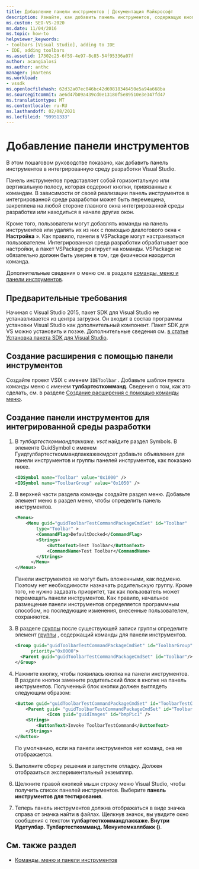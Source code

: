 ```yaml
---
title: Добавление панели инструментов | Документация Майкрософт
description: Узнайте, как добавить панель инструментов, содержащую кнопки, привязанные к командам, в интегрированную среду разработки (IDE) Visual Studio.
ms.custom: SEO-VS-2020
ms.date: 11/04/2016
ms.topic: how-to
helpviewer_keywords:
- toolbars [Visual Studio], adding to IDE
- IDE, adding toolbars
ms.assetid: 17302c25-6f59-4e97-8c85-54f95336a07f
author: acangialosi
ms.author: anthc
manager: jmartens
ms.workload:
- vssdk
ms.openlocfilehash: 62d32a07ec046bc42d69818346450e5a94a668ba
ms.sourcegitcommit: ae6d47b09a439cd0e13180f5e89510e3e347fd47
ms.translationtype: MT
ms.contentlocale: ru-RU
ms.lasthandoff: 02/08/2021
ms.locfileid: "99951333"
---
```

# <a name="add-a-toolbar"></a>Добавление панели инструментов
В этом пошаговом руководстве показано, как добавить панель инструментов в интегрированную среду разработки Visual Studio.

 Панель инструментов представляет собой горизонтальную или вертикальную полосу, которая содержит кнопки, привязанные к командам. В зависимости от своей реализации панель инструментов в интегрированной среде разработки может быть перемещена, закреплена на любой стороне главного окна интегрированной среды разработки или находиться в начале других окон.

 Кроме того, пользователи могут добавлять команды на панель инструментов или удалять их из них с помощью диалогового окна « **Настройка** ». Как правило, панели в VSPackage могут настраиваться пользователем. Интегрированная среда разработки обрабатывает все настройки, а пакет VSPackage реагирует на команды. VSPackage не обязательно должен быть уверен в том, где физически находится команда.

 Дополнительные сведения о меню см. в разделе [команды, меню и панели инструментов](../extensibility/internals/commands-menus-and-toolbars.md).

## <a name="prerequisites"></a>Предварительные требования
 Начиная с Visual Studio 2015, пакет SDK для Visual Studio не устанавливается из центра загрузки. Он входит в состав программы установки Visual Studio как дополнительный компонент. Пакет SDK для VS можно установить и позже. Дополнительные сведения см. [в статье Установка пакета SDK для Visual Studio](../extensibility/installing-the-visual-studio-sdk.md).

## <a name="create-an-extension-with-a-toolbar"></a>Создание расширения с помощью панели инструментов
 Создайте проект VSIX с именем `IDEToolbar` . Добавьте шаблон пункта команды меню с именем **тулбартесткомманд**. Сведения о том, как это сделать, см. в разделе [Создание расширения с помощью команды меню](../extensibility/creating-an-extension-with-a-menu-command.md).

## <a name="create-a-toolbar-for-the-ide"></a>Создание панели инструментов для интегрированной среды разработки

1. В *тулбартесткоммандпаккаже. vsct* найдите раздел Symbols. В элементе GuidSymbol с именем Гуидтулбартесткоммандпаккажекмдсет добавьте объявления для панели инструментов и группы панелей инструментов, как показано ниже.

    ```xml
    <IDSymbol name="Toolbar" value="0x1000" />
    <IDSymbol name="ToolbarGroup" value="0x1050" />

    ```

2. В верхней части раздела команды создайте раздел меню. Добавьте элемент меню в раздел меню, чтобы определить панель инструментов.

    ```xml
    <Menus>
        <Menu guid="guidToolbarTestCommandPackageCmdSet" id="Toolbar"
            type="Toolbar" >
            <CommandFlag>DefaultDocked</CommandFlag>
            <Strings>
                <ButtonText>Test Toolbar</ButtonText>
                <CommandName>Test Toolbar</CommandName>
            </Strings>
          </Menu>
    </Menus>
    ```

     Панели инструментов не могут быть вложенными, как подменю. Поэтому нет необходимости назначать родительскую группу. Кроме того, не нужно задавать приоритет, так как пользователь может перемещать панели инструментов. Как правило, начальное размещение панели инструментов определяется программным способом, но последующие изменения, внесенные пользователем, сохраняются.

3. В разделе [группы](../extensibility/groups-element.md) после существующей записи группы определите элемент [группы](../extensibility/group-element.md) , содержащий команды для панели инструментов.

    ```xml
    <Group guid="guidToolbarTestCommandPackageCmdSet" id="ToolbarGroup"
          priority="0x0000">
      <Parent guid="guidToolbarTestCommandPackageCmdSet" id="Toolbar"/>
    </Group>
    ```

4. Нажмите кнопку, чтобы появилась кнопка на панели инструментов. В разделе кнопки замените родительский блок в кнопке на панель инструментов. Полученный блок кнопки должен выглядеть следующим образом:

    ```xml
    <Button guid="guidToolbarTestCommandPackageCmdSet" id="ToolbarTestCommandId" priority="0x0100" type="Button">
        <Parent guid= "guidToolbarTestCommandPackageCmdSet" id="ToolbarGroup" />
                <Icon guid="guidImages" id="bmpPic1" />
        <Strings>
            <ButtonText>Invoke ToolbarTestCommand</ButtonText>
        </Strings>
    </Button>
    ```

     По умолчанию, если на панели инструментов нет команд, она не отображается.

5. Выполните сборку решения и запустите отладку. Должен отобразиться экспериментальный экземпляр.

6. Щелкните правой кнопкой мыши строку меню Visual Studio, чтобы получить список панелей инструментов. Выберите **панель инструментов для тестирования**.

7. Теперь панель инструментов должна отображаться в виде значка справа от значка найти в файлах. Щелкнув значок, вы увидите окно сообщения с текстом **тулбартесткоммандпаккаже. Внутри Идетулбар. Тулбартесткомманд. Менуитемкаллбакк ()**.

## <a name="see-also"></a>См. также раздел
- [Команды, меню и панели инструментов](../extensibility/internals/commands-menus-and-toolbars.md)
